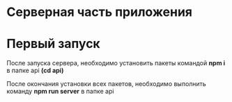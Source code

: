 # Серверная часть приложения

# Первый запуск
После запуска сервера, необходимо установить пакеты командой **npm i** в папке api **(cd api)**

После окончания установки всех пакетов, необходимо выполнить команду **npm run server** в папке api